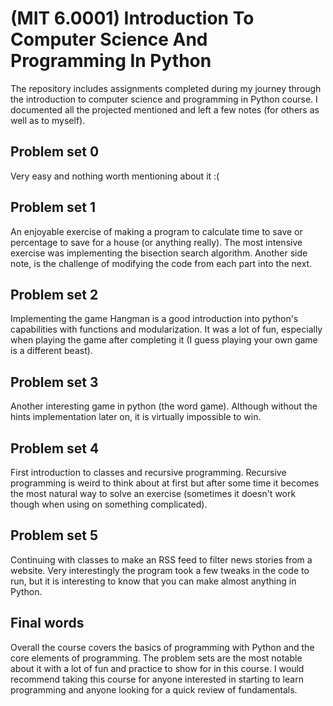 # (MIT 6.0001) Introduction To Computer Science And Programming In Python

The repository includes assignments completed during my journey through the introduction to computer science and programming in Python course. I documented all the projected mentioned and left a few notes (for others as well as to myself).

## Problem set 0

Very easy and nothing worth mentioning about it :(

## Problem set 1

An enjoyable exercise of making a program to calculate time to save or percentage to save for a house (or anything really). The most intensive exercise was implementing the bisection search algorithm. Another side note, is the challenge of modifying the code from each part into the next.

## Problem set 2

Implementing the game Hangman is a good introduction into python's capabilities with functions and modularization. It was a lot of fun, especially when playing the game after completing it (I guess playing your own game is a different beast).

## Problem set 3

Another interesting game in python (the word game). Although without the hints implementation later on, it is virtually impossible to win.

## Problem set 4

First introduction to classes and recursive programming. Recursive programming is weird to think about at first but after some time it becomes the most natural way to solve an exercise (sometimes it doesn't work though when using on something complicated).

## Problem set 5

Continuing with classes to make an RSS feed to filter news stories from a website. Very interestingly the program took a few tweaks in the code to run, but it is interesting to know that you can make almost anything in Python.

## Final words

Overall the course covers the basics of programming with Python and the core elements of programming. The problem sets are the most notable about it with a lot of fun and practice to show for in this course. I would recommend taking this course for anyone interested in starting to learn programming and anyone looking for a quick review of fundamentals.
